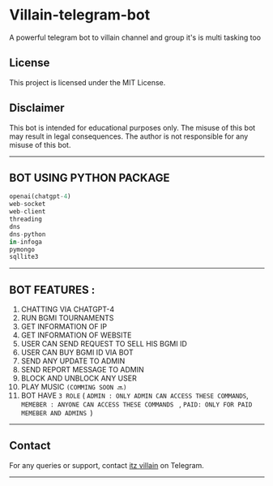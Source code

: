 # Villain-telegram-bot
A powerful telegram bot to villain channel and group it's is multi tasking too


## License

This project is licensed under the MIT License.

## Disclaimer

This bot is intended for educational purposes only. The misuse of this bot may result in legal consequences. The author is not responsible for any misuse of this bot.

---

## BOT USING PYTHON PACKAGE 

```py
openai(chatgpt-4)
web-socket
web-client
threading
dns
dns-python
in-infoga
pymongo
sqllite3

```
---

##  BOT FEATURES : 
1. CHATTING VIA CHATGPT-4
2. RUN BGMI TOURNAMENTS
3. GET INFORMATION OF IP
4. GET INFORMATION OF WEBSITE
5. USER CAN SEND REQUEST TO SELL HIS BGMI ID
6. USER CAN BUY BGMI ID VIA BOT
7. SEND ANY UPDATE TO ADMIN
8. SEND REPORT MESSAGE TO ADMIN
9. BLOCK AND UNBLOCK ANY USER
10. PLAY MUSIC ```(COMMING SOON 🔜)```
11. BOT HAVE ```3 ROLE``` ( ```ADMIN : ONLY ADMIN CAN ACCESS THESE COMMANDS```, ```MEMEBER : ANYONE CAN ACCESS THESE COMMANDS ``` , ```PAID: ONLY FOR PAID MEMEBER AND ADMINS ```) 

---


## Contact

For any queries or support, contact [itz villain](https://t.me/itz_villain_30) on Telegram.

---


